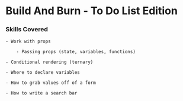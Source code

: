 # Build And Burn - To Do List Edition

  ### Skills Covered

    - Work with props

        - Passing props (state, variables, functions)

    - Conditional rendering (ternary)

    - Where to declare variables

    - How to grab values off of a form

    - How to write a search bar
        
